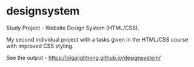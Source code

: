 # designsystem
Study Project - Website Design System (HTML/CSS).

My second individual project with a tasks given in the HTML/CSS course with improved CSS styling.

See the output - https://olgalightning.github.io/designsystem/
